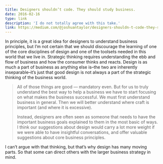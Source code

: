 ```yaml
---
title: Designers shouldn’t code. They should study business.
date: 2016-02-16
type: link
description: 'I do not totally agree with this take.'
link: https://medium.com/@joshuantaylor/designers-shouldn-t-code-they-should-study-business-dc3e7e203d39#.qxr3crveo
---
```

In principle, it is a great idea for designers to understand business principles, but I’m not certain that we should discourage the learning of one of the core disciplines of design and one of the toolsets needed in this world that we live in. Strategic thinking requires understanding the ebb and flow of business and how the consumer thinks and reacts. Design is as much a part of business as anything else is–the two are inherently inseparable–it’s just that good design is not always a part of the strategic thinking of the business world.

> All of those things are good — mandatory even. But for us to truly understand the best way to help a business we have to start focusing on what makes the business successful. We must first understand business in general. Then we will better understand where craft is important (and where it is excessive).
> 
> Instead, designers are often seen as someone that needs to have the important business goals explained to them in the most basic of ways. I think our suggestions about design would carry a lot more weight if we were able to have insightful conversations, and offer valuable suggestions about core business principles.

I can’t argue with that thinking, but that’s why design has many moving parts. So that some can direct others with the larger business strategy in mind.